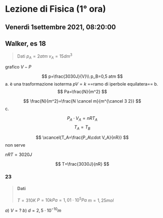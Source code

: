 #  Lezione di Fisica (1° ora)
## Venerdì 1settembre 2021, 08:20:00

## Walker, es 18

> Dati
> $p_A=2 atm$
> $v_A=15dm^3$

grafico $V-P$

$$
p=\frac{3030J}{V}\\
p_B=0,5 atm
$$
a. 
è una trasformazione isoterma
$pV=k$
==ramo di iperbole equilatera==
b.
$$
Pa=\frac{N}{m^2}
$$

$$
\frac{N}{m^2}=\frac{N \cancel m}{m^{\cancel 3 2}}
$$
c.

$$
P_A\cdot V_A=nRT_A
$$
$$
T_A=T_B
$$

$$
\xcancel{T_A=\frac{P_A\cdot V_A}{nR}}
$$
non serve


$nRT=3020J$

$$
T=\frac{3030J}{nR}
$$

### 23
> #### Dati
> $T=310K$
> $P=10kPa=1,01\cdot10^5Pa$
> $m=1,25mol$

$a)$ $V=?$
$b)$ $d=2,5\cdot 10^{-10}m$
<!--stackedit_data:
eyJoaXN0b3J5IjpbMTc3OTIxNTY2Miw5NDIxMjYzNTNdfQ==
-->